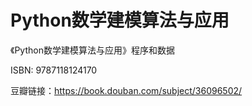 # Python数学建模算法与应用

《Python数学建模算法与应用》程序和数据

ISBN: 9787118124170

豆瓣链接：https://book.douban.com/subject/36096502/
